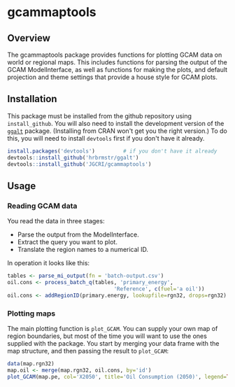 # gcammaptools

## Overview

The gcammaptools package provides functions for plotting GCAM data on
world or regional maps.  This includes functions for parsing the
output of the GCAM ModelInterface, as well as functions for making the
plots, and default projection and theme settings that provide a house
style for GCAM plots.

## Installation

This package must be installed from the github repository using
`install_github`.  You will also need to install the development
version of the [`ggalt`](https://github.com/hrbrmstr/ggalt)
package. (Installing from CRAN won't get you the right version.)  To
do this, you will need to install `devtools` first if you
don't have it already.  

``` r
install.packages('devtools')         # if you don't have it already
devtools::install_github('hrbrmstr/ggalt')
devtools::install_github('JGCRI/gcammaptools')
```

## Usage

### Reading GCAM data

You read the data in three stages:  
* Parse the output from the ModelInterface.
* Extract the query you want to plot.
* Translate the region names to a numerical ID.

In operation it looks like this:  
``` r
tables <- parse_mi_output(fn = 'batch-output.csv')
oil.cons <- process_batch_q(tables, 'primary_energy',
                                  'Reference', c(fuel='a oil'))
oil.cons <- addRegionID(primary.energy, lookupfile=rgn32, drops=rgn32)
```

### Plotting maps

The main plotting function is `plot_GCAM`.  You can supply your own
map of region boundaries, but most of the time you will want to use
the ones supplied with the package.  You start by merging your data
frame with the map structure, and then passing the result to
`plot_GCAM`:  
``` r
data(map.rgn32)
map.oil <- merge(map.rgn32, oil.cons, by='id')
plot_GCAM(map.pe, col='X2050', title='Oil Consumption (2050)', legend=TRUE)
```
